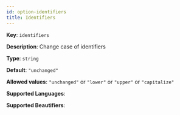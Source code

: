 ```yaml
---
id: option-identifiers
title: Identifiers
---
```

**Key**: `identifiers`

**Description**: Change case of identifiers

**Type**: `string`

**Default**: `"unchanged"`

**Allowed values**: `"unchanged"` or `"lower"` or `"upper"` or `"capitalize"`

**Supported Languages**: 

**Supported Beautifiers**: 
